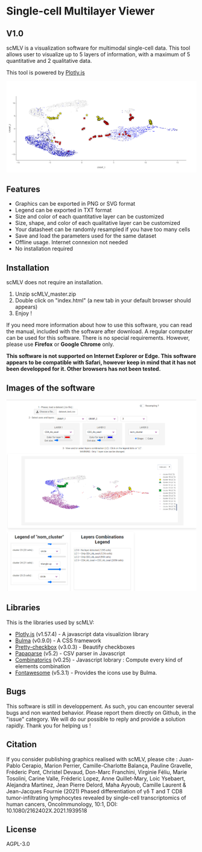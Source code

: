 # Single-cell Multilayer Viewer
## V1.0

scMLV is a visualization software for multimodal single-cell data.
This tool allows user to visualize up to 5 layers of information, with a maximum of 5 quantitative and 2 qualitative data.

This tool is powered by [Plotly.js]

![presentation](https://github.com/MarionPerrier/scMLV/blob/master/images/image.png?raw=true)

## Features

- Graphics can be exported in PNG or SVG format
- Legend can be exported in TXT format
- Size and color of each quantitative layer can be customized
- Size, shape, and color of each qualitative layer can be customized
- Your datasheet can be randomly resampled if you have too many cells
- Save and load the parameters used for the same dataset
- Offline usage. Internet connexion not needed
- No installation required

## Installation

scMLV does not require an installation.

1) Unzip scMLV_master.zip
2) Double click on "index.html" (a new tab in your default browser should appears)
3) Enjoy !

If you need more information about how to use this software, you can read the manual, included with the software after download.
A regular computer can be used for this software. There is no special requirements. However, please use **Firefox** or **Google Chrome** only. 

**This software is not supported on Internet Explorer or Edge. This software appears to be compatible with Safari, however keep in mind that it has not been developped for it. Other browsers has not been tested.**

## Images of the software
![software](https://github.com/MarionPerrier/scMLV/blob/master/images/screenshot.png?raw=true)

## Libraries

This is the libraries used by scMLV:

- [Plotly.js](https://plotly.com/javascript/) (v1.57.4) - A javascript data visualizion library
- [Bulma](https://bulma.io/) (v0.9.0) - A CSS framework
- [Pretty-checkbox](https://lokesh-coder.github.io/pretty-checkbox/) (v3.0.3) - Beautify checkboxes
- [Papaparse](https://www.papaparse.com/) (v5.2) - CSV parser in Javascript
- [Combinatorics](https://github.com/dankogai/js-combinatorics) (v0.25) - Javascript lobrary : Compute every kind of elements combination
- [Fontawesome](https://fontawesome.com/) (v5.3.1) - Provides the icons use by Bulma.

## Bugs
This software is still in developpement. As such, you can encounter several bugs and non wanted behavior. Please report them directly on Github, in the "issue" category. We will do our possible to reply and provide a solution rapidly.
Thank you for helping us !

## Citation
If you consider publishing graphics realised with scMLV, please cite : Juan-Pablo Cerapio, Marion Perrier, Camille-Charlotte Balança, Pauline Gravelle, Fréderic Pont, Christel Devaud, Don-Marc Franchini, Virginie Féliu, Marie Tosolini, Carine Valle, Fréderic Lopez, Anne Quillet-Mary, Loic Ysebaert, Alejandra Martinez, Jean Pierre Delord, Maha Ayyoub, Camille Laurent & Jean-Jacques Fournie (2021) Phased differentiation of γδ T and T CD8 tumor-infiltrating lymphocytes revealed by single-cell transcriptomics of human cancers, OncoImmunology, 10:1, DOI: 10.1080/2162402X.2021.1939518

## License

AGPL-3.0

[//]: # (These are reference links used in the body of this note and get stripped out when the markdown processor does its job. There is no need to format nicely because it shouldn't be seen. Thanks SO - http://stackoverflow.com/questions/4823468/store-comments-in-markdown-syntax)

   [Plotly.js]: <https://plotly.com/javascript/>
